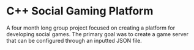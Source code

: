 # C++ Social Gaming Platform
A four month long group project focused on creating a platform for developing social games.
The primary goal was to create a game server that can be configured through an inputted JSON file.


